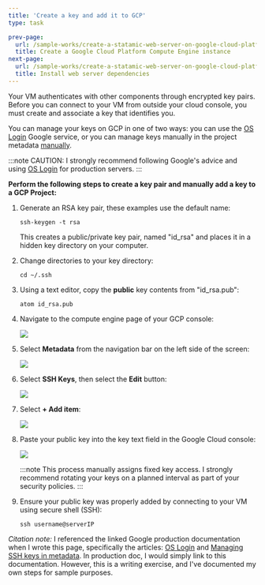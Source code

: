 ```yaml
---
title: 'Create a key and add it to GCP'
type: task

prev-page: 
  url: /sample-works/create-a-statamic-web-server-on-google-cloud-platform/create-a-google-cloud-platform-compute-engine-instance
  title: Create a Google Cloud Platform Compute Engine instance
next-page: 
  url: /sample-works/create-a-statamic-web-server-on-google-cloud-platform/install-web-server-dependencies
  title: Install web server dependencies
---
```


<!-- Web servers and GCP Compute Instances are networked at the IP level. This means that when you create a VM, it will be assigned an internal IP address, as well as a temporary public IP address. You can use the public IP address to connect to it  -->

<!-- Access to your VM is secured using something called the **AAA** network model. The **AAA** network model breaks down as:

* Authentication
* Authorization
* Accounting -->

Your VM authenticates with other components through encrypted key pairs. Before you can connect to your VM from outside your cloud console, you must create and associate a key that identifies you.

You can manage your keys on GCP in one of two ways: you can use the [OS Login](https://cloud.google.com/compute/docs/oslogin/) Google service, or you can manage keys manually in the project metadata [manually](https://cloud.google.com/compute/docs/instances/adding-removing-ssh-keys).

:::note
CAUTION: I strongly recommend following Google's advice and using [OS Login](https://cloud.google.com/compute/docs/oslogin/) for production servers.
:::

**Perform the following steps to create a key pair and manually add a key to a GCP Project:**

1. Generate an RSA key pair, these examples use the default name:

    ```
    ssh-keygen -t rsa
    ```

    This creates a public/private key pair, named "id_rsa" and places it in a hidden key directory on your computer.

2. Change directories to your key directory:

    ```
    cd ~/.ssh
    ```

3. Using a text editor, copy the **public** key contents from "id_rsa.pub":

    ```
    atom id_rsa.pub
    ```

3. Navigate to the compute engine page of your GCP console:

    ![](/img/gcpComputeEngine.png)

4. Select **Metadata** from the navigation bar on the left side of the screen:

    ![](/img/gcpMetadata.png)

5. Select **SSH Keys**, then select the **Edit** button:

    ![](/img/gcpSshEdit.png)

7. Select **+ Add item**:

   ![](/img/gcpAddItem.png)

8. Paste your public key into the key text field in the Google Cloud console:

    ![](/img/gcpPaste.png)

    :::note
    This process manually assigns fixed key access. I strongly recommend rotating your keys on a planned interval as part of your security policies.
    :::

9. Ensure your public key was properly added by connecting to your VM using secure shell (SSH):

    ```
    ssh username@serverIP
    ```




_Citation note:_ I referenced the linked Google production documentation when I wrote this page, specifically the articles: [OS Login](https://cloud.google.com/compute/docs/oslogin/) and [Managing SSH keys in metadata](https://cloud.google.com/compute/docs/instances/adding-removing-ssh-keys). In production doc, I would simply link to this documentation. However, this is a writing exercise, and I've documented my own steps for sample purposes.
